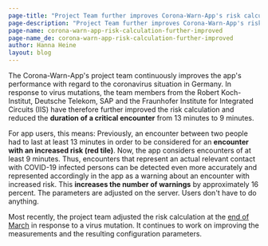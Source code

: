 ```yaml
---
page-title: "Project Team further improves Corona-Warn-App's risk calculation in response to current coronavirus situation"
page-description: "Project Team further improves Corona-Warn-App's risk calculation in response to current coronavirus situation"
page-name: corona-warn-app-risk-calculation-further-improved
page-name_de: corona-warn-app-risk-calculation-further-improved
author: Hanna Heine
layout: blog
---
```

 

The Corona-Warn-App's project team continuously improves the app's performance with regard to the coronavirus situation in Germany. In response to virus mutations, the team members from the Robert Koch-Institut, Deutsche Telekom, SAP and the Fraunhofer Institute for Integrated Circuits (IIS) have therefore further improved the risk calculation and reduced the **duration of a critical encounter** from 13 minutes to 9 minutes. 


<!-- overview -->


For app users, this means: Previously, an encounter between two people had to last at least 13 minutes in order to be considered for an **encounter with an increased risk (red tile)**. Now, the app considers encounters of at least 9 minutes. Thus, encounters that represent an actual relevant contact with COVID-19 infected persons can be detected even more accurately and represented accordingly in the app as a warning about an encounter with increased risk. This **increases the number of warnings** by approximately 16 percent. The parameters are adjusted on the server. Users don't have to do anything.
 
Most recently, the project team adjusted the risk calculation at the [end of March](https://www.coronawarn.app/en/blog/2021-03-19-risk-calculation-improvement/) in response to a virus mutation. It continues to work on improving the measurements and the resulting configuration parameters. 

